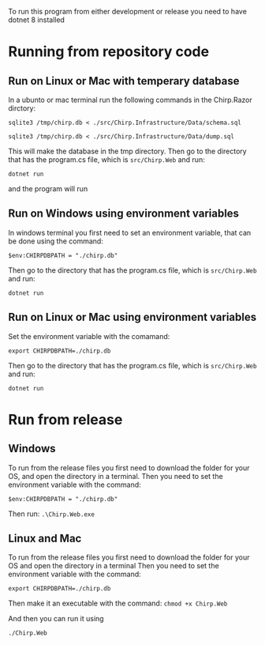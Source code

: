 To run this program from either development or release you need to have dotnet 8 installed

# Running from repository code

## Run on Linux or Mac with temperary database

In a ubunto or mac terminal run the following commands in the Chirp.Razor dirctory:

`sqlite3 /tmp/chirp.db < ./src/Chirp.Infrastructure/Data/schema.sql`

`sqlite3 /tmp/chirp.db < ./src/Chirp.Infrastructure/Data/dump.sql`

This will make the database in the tmp directory. Then go to the directory that has the program.cs file, which is `src/Chirp.Web` and run:

`dotnet run`

and the program will run

## Run on Windows using environment variables
In windows terminal you first need to set an environment variable, that can be done using the command:

`$env:CHIRPDBPATH = "./chirp.db" `

Then go to the directory that has the program.cs file, which is `src/Chirp.Web` and run:

`dotnet run`

## Run on Linux or Mac using environment variables
Set the environment variable with the comamand:

`export CHIRPDBPATH=./chirp.db`

Then go to the directory that has the program.cs file, which is `src/Chirp.Web` and run:

`dotnet run`


# Run from release

## Windows

To run from the release files you first need to download the folder for your OS, and open the directory in a terminal.
Then you need to set the environment variable with the command:

`$env:CHIRPDBPATH = "./chirp.db" `

Then run:
`.\Chirp.Web.exe`

## Linux and Mac

To run from the release files you first need to download the folder for your OS and open the directory in a terminal
Then you need to set the environment variable with the command:

`export CHIRPDBPATH=./chirp.db`

Then make it an executable with the command:
`chmod +x Chirp.Web`

And then you can run it using

`./Chirp.Web`

